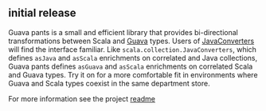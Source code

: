## initial release

Guava pants is a small and efficient library that provides bi-directional transformations between Scala and [Guava](https://code.google.com/p/guava-libraries/) types. Users of [JavaConverters](http://www.scala-lang.org/api/2.10.2/index.html#scala.collection.JavaConverters$) will find the interface familiar. Like `scala.collection.JavaConverters`, which defines `asJava` and `asScala` enrichments on correlated and Java collections, Guava pants defines `asGuava` and `asScala` enrichments on correlated Scala and Guava types. Try it on for a more comfortable fit in environments where Guava and Scala types coexist in the same department store.

For more information see the project [readme](https://github.com/softprops/guavapants#readme)

